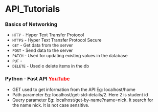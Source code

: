 # **API_Tutorials**
### **Basics of Networking**
- `HTTP` - Hyper Text Transfer Protocol
- `HTTPS` - Hyper Text Transfer Protocol Secure
- `GET` - Get data from the server
- `POST` - Send data to the server
- `PATCH` - Used for updating existing values in the database
- `PUT` - 
- `DELETE` - Used o delete items in the db
### **Python - Fast API** <a style="color:red;" href="https://youtu.be/tLKKmouUams" target="_blank">YouTube</a>
- GET used to get information from the API Eg: localhost/home
- Path parameter Eg: localhost/get-std-details/2. Here 2 is student id
- Query parameter Eg: localhost/get-by-name?name=nick. It search for the name nick. It is not case sensitive.